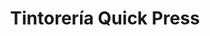 ---
title: "Tintorería Quick Press"
url: /caracas/tintoreria-quick-press-av-norte-3/
shop: lavandería
---